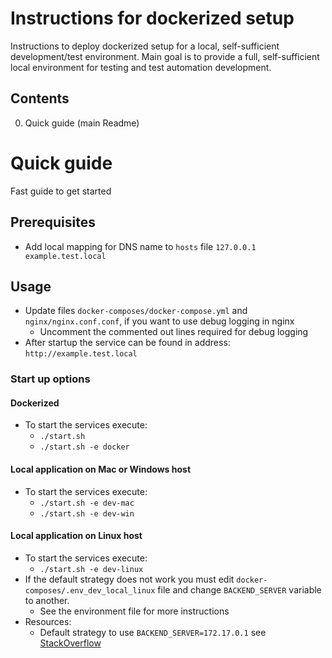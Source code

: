# Instructions for dockerized setup

Instructions to deploy dockerized setup for a local, self-sufficient development/test environment.
Main goal is to provide a full, self-sufficient local environment for testing and test automation development.

## Contents

0. Quick guide (main Readme)


# Quick guide

Fast guide to get started

## Prerequisites

* Add local mapping for DNS name to `hosts` file
  `127.0.0.1   example.test.local`


## Usage

* Update files `docker-composes/docker-compose.yml` and `nginx/nginx.conf.conf`, if you want to use debug logging in nginx
    - Uncomment the commented out lines required for debug logging
* After startup the service can be found in address: `http://example.test.local`


### Start up options

#### Dockerized

* To start the services execute:
    - `./start.sh`
    - `./start.sh -e docker`

#### Local application on Mac or Windows host

* To start the services execute:
    - `./start.sh -e dev-mac`
    - `./start.sh -e dev-win`

#### Local application on Linux host

* To start the services execute:
    - `./start.sh -e dev-linux`
* If the default strategy does not work you must edit `docker-composes/.env_dev_local_linux` file and change `BACKEND_SERVER` variable to another.
    - See the environment file for more instructions
* Resources:
    - Default strategy to use `BACKEND_SERVER=172.17.0.1` see [StackOverflow](https://stackoverflow.com/a/62431165)




